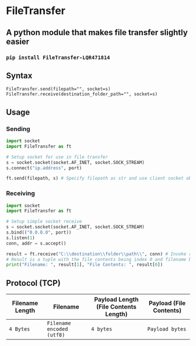 # FileTransfer

## A python module that makes file transfer slightly easier

### `pip install FileTransfer-LQR471814`

## Syntax

`FileTransfer.send(filepath="", socket=s)`<br>
`FileTransfer.receive(destination_folder_path="", socket=s)`

## Usage

### **Sending**

```python
import socket
import FileTransfer as ft

# Setup socket for use in file transfer
s = socket.socket(socket.AF_INET, socket.SOCK_STREAM)
s.connect("ip.address", port)

ft.send(filepath, s) # Specify filepath as str and use client socket object
```

### **Receiving**

```python
import socket
import FileTransfer as ft

# Setup simple socket receive
s = socket.socket(socket.AF_INET, socket.SOCK_STREAM)
s.bind(("0.0.0.0", port))
s.listen(1)
conn, addr = s.accept()

result = ft.receive("C:\\destination\\folder\\path\\", conn) # Invoke receive function
# Result is a tuple with the file contents being index 0 and filename being index 1
print("Filename: ", result[1], "File Contents: ", result[0])
```

## Protocol (TCP)

| Filename Length  | Filename | Payload Length (File Contents Length) | Payload (File Contents) |
| --- | --- | --- | --- |
| `4 Bytes` | `Filename encoded (utf8)` | `4 bytes` | `Payload bytes` |
